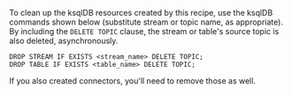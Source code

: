 To clean up the ksqlDB resources created by this recipe, use the ksqlDB commands shown below (substitute stream or topic name, as appropriate).
By including the `DELETE TOPIC` clause, the stream or table's source topic is also deleted, asynchronously.

```
DROP STREAM IF EXISTS <stream_name> DELETE TOPIC;
DROP TABLE IF EXISTS <table_name> DELETE TOPIC;
```

If you also created connectors, you'll need to remove those as well.
